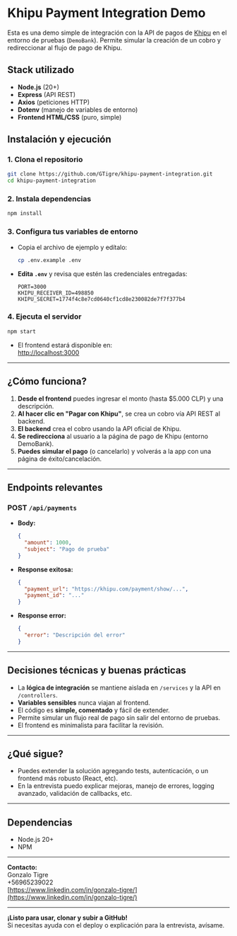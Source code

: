 # Khipu Payment Integration Demo

Esta es una demo simple de integración con la API de pagos de [Khipu](https://khipu.com) en el entorno de pruebas (`DemoBank`). Permite simular la creación de un cobro y redireccionar al flujo de pago de Khipu.

## Stack utilizado

- **Node.js** (20+)
- **Express** (API REST)
- **Axios** (peticiones HTTP)
- **Dotenv** (manejo de variables de entorno)
- **Frontend HTML/CSS** (puro, simple)

## Instalación y ejecución

### 1. Clona el repositorio

```bash
git clone https://github.com/GTigre/khipu-payment-integration.git
cd khipu-payment-integration
```

### 2. Instala dependencias

```bash
npm install
```

### 3. Configura tus variables de entorno

- Copia el archivo de ejemplo y edítalo:
  ```bash
  cp .env.example .env
  ```
- **Edita `.env`** y revisa que estén las credenciales entregadas:

  ```
  PORT=3000
  KHIPU_RECEIVER_ID=498850
  KHIPU_SECRET=1774f4c8e7cd0640cf1cd8e230082de7f7f377b4
  ```

### 4. Ejecuta el servidor

```bash
npm start
```
- El frontend estará disponible en:  
  [http://localhost:3000](http://localhost:3000)

---

## ¿Cómo funciona?

1. **Desde el frontend** puedes ingresar el monto (hasta $5.000 CLP) y una descripción.
2. **Al hacer clic en "Pagar con Khipu"**, se crea un cobro vía API REST al backend.
3. **El backend** crea el cobro usando la API oficial de Khipu.
4. **Se redirecciona** al usuario a la página de pago de Khipu (entorno DemoBank).
5. **Puedes simular el pago** (o cancelarlo) y volverás a la app con una página de éxito/cancelación.

---

## Endpoints relevantes

### POST `/api/payments`
- **Body:**  
  ```json
  {
    "amount": 1000,
    "subject": "Pago de prueba"
  }
  ```
- **Response exitosa:**  
  ```json
  {
    "payment_url": "https://khipu.com/payment/show/...",
    "payment_id": "..."
  }
  ```
- **Response error:**  
  ```json
  {
    "error": "Descripción del error"
  }
  ```

---

## Decisiones técnicas y buenas prácticas

- La **lógica de integración** se mantiene aislada en `/services` y la API en `/controllers`.
- **Variables sensibles** nunca viajan al frontend.
- El código es **simple, comentado** y fácil de extender.
- Permite simular un flujo real de pago sin salir del entorno de pruebas.
- El frontend es minimalista para facilitar la revisión.

---

## ¿Qué sigue?

- Puedes extender la solución agregando tests, autenticación, o un frontend más robusto (React, etc).
- En la entrevista puedo explicar mejoras, manejo de errores, logging avanzado, validación de callbacks, etc.

---

## Dependencias

- Node.js 20+
- NPM

---

**Contacto:**  
Gonzalo Tigre  
+56965239022  
[https://www.linkedin.com/in/gonzalo-tigre/](https://www.linkedin.com/in/gonzalo-tigre/)

---

**¡Listo para usar, clonar y subir a GitHub!**  
Si necesitas ayuda con el deploy o explicación para la entrevista, avísame.
